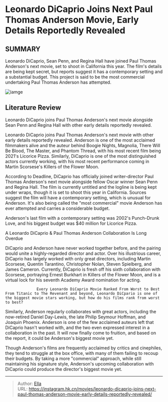 # Leonardo DiCaprio Joins Next Paul Thomas Anderson Movie, Early Details Reportedly Revealed


## SUMMARY 



  Leonardo DiCaprio, Sean Penn, and Regina Hall have joined Paul Thomas Anderson&#39;s next movie, set to shoot in California this year.   The film&#39;s details are being kept secret, but reports suggest it has a contemporary setting and a substantial budget.   This project is said to be the most commercial undertaking Paul Thomas Anderson has attempted.  

![iamge](https://static1.srcdn.com/wordpress/wp-content/uploads/2023/11/leonardo-dicaprio-killers-of-the-flower-moon.jpg)

## Literature Review

Leonardo DiCaprio joins Paul Thomas Anderson&#39;s next movie alongside Sean Penn and Regina Hall with other early details reportedly revealed.




Leonardo DiCaprio joins Paul Thomas Anderson&#39;s next movie with other early details reportedly revealed. Anderson is one of the most acclaimed filmmakers alive and the auteur behind Boogie Nights, Magnolia, There Will Be Blood, The Master, and Phantom Thread, with his most recent film being 2021&#39;s Licorice Pizza. Similarly, DiCaprio is one of the most distinguished actors currently working, with his most recent performance coming in Martin Scorsese&#39;s Killers of the Flower Moon.




According to Deadline, DiCaprio has officially joined writer-director Paul Thomas Anderson&#39;s next movie alongside fellow Oscar winner Sean Penn and Regina Hall. The film is currently untitled and the logline is being kept under wraps, though it is set to shoot this year in California. Sources suggest the film will have a contemporary setting, which is unusual for Anderson. It&#39;s also being called the &#34;most commercial&#34; movie Anderson has ever attempted and carries a considerable budget.



Anderson&#39;s last film with a contemporary setting was 2002&#39;s Punch-Drunk Love, and his biggest budget was $40 million for Licorice Pizza.





 A Leonardo DiCaprio &amp; Paul Thomas Anderson Collaboration Is Long Overdue 
          

DiCaprio and Anderson have never worked together before, and the pairing would unite a highly-regarded director and actor. Over his illustrious career, DiCaprio has largely worked with only great directors, including Martin Scorsese, Quentin Tarantino, Christopher Nolan, Steven Spielberg, and James Cameron. Currently, DiCaprio is fresh off his sixth collaboration with Scorsese, portraying Ernest Burkhart in Killers of the Flower Moon, and is a virtual lock for his seventh Academy Award nomination for acting.




                  Every Leonardo DiCaprio Movie Ranked From Worst to Best   From Titanic to The Revenant and beyond, Leonardo DiCpario is one of the biggest movie stars working, but how do his films rank from worst to best?   

Similarly, Anderson regularly collaborates with great actors, including the now-retired Daniel Day-Lewis, the late Philip Seymour Hoffman, and Joaquin Phoenix. Anderson is one of the few acclaimed auteurs left that DiCaprio hasn&#39;t worked with, and the two even expressed interest in a collaboration in the past. It will now finally come to fruition, and based on the report, it could be Anderson&#39;s biggest movie yet.

Though Anderson&#39;s films are frequently acclaimed by critics and cinephiles, they tend to struggle at the box office, with many of them failing to recoup their budgets. By taking a more &#34;commercial&#34; approach, while still maintaining his signature style,  Anderson&#39;s upcoming collaboration with DiCaprio could produce the director&#39;s biggest movie yet.






---

> Author: [Ella](https://instagram.hk.cn/)  
> URL: https://instagram.hk.cn/movies/leonardo-dicaprio-joins-next-paul-thomas-anderson-movie-early-details-reportedly-revealed/  

